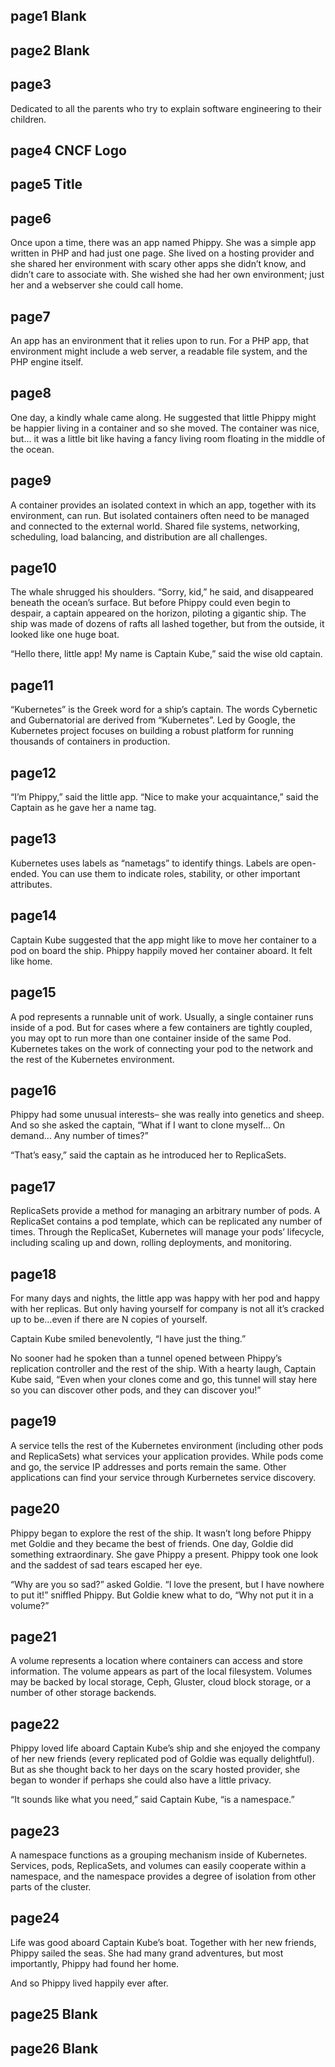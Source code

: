 
## page1 Blank

## page2 Blank

## page3
Dedicated to all the parents who try to explain software engineering to their children.

## page4 CNCF Logo

## page5 Title

## page6 
Once upon a time, there was an app named Phippy. She was a simple app written in PHP and had just one page. She lived on a hosting provider and she shared her environment with scary other apps she didn’t know, and didn’t care to associate with. She wished she had her own environment; just her and a webserver she could call home. 


## page7
An app has an environment that it relies upon to run. For a PHP app, that environment might include a web server, a readable file system, and the PHP engine itself.

## page8
One day, a kindly whale came along. He suggested that little Phippy might be happier living in a container and so she moved. The container was nice, but… it was a little bit like having a fancy living room floating in the middle of the ocean.

## page9
A container provides an isolated context in which an app, together with its environment, can run. But isolated containers often need to be managed and connected to the external world. Shared file systems, networking, scheduling, load balancing, and distribution are all challenges.

## page10
The whale shrugged his shoulders. “Sorry, kid,” he said, and disappeared beneath the ocean’s surface. But before Phippy could even begin to despair, a captain appeared on the horizon, piloting a gigantic ship. The ship was made of dozens of rafts all lashed together, but from the outside, it looked like one huge boat.

“Hello there, little app! My name is Captain Kube,” said the wise old captain.

## page11
“Kubernetes” is the Greek word for a ship’s captain. The words Cybernetic and Gubernatorial are derived from “Kubernetes”. Led by Google, the Kubernetes project focuses on building a robust platform for running thousands of containers in production.

## page12
“I’m Phippy,” said the little app.
“Nice to make your acquaintance,” said the Captain as he gave her a name tag. 

## page13
Kubernetes uses labels as “nametags” to identify things. Labels are open-ended. You can use them to indicate roles, stability, or other important attributes.

## page14
Captain Kube suggested that the app might like to move her container to a pod on board the ship. Phippy happily moved her container aboard. It felt like home.

## page15
A pod represents a runnable unit of work. Usually, a single container runs inside of a pod. But for cases where a few containers are tightly coupled, you may opt to run more than one container inside of the same Pod. Kubernetes takes on the work of connecting your pod to the network and the rest of the Kubernetes environment.

## page16
Phippy had some unusual interests– she was really into genetics and sheep. And so she asked the captain, “What if I want to clone myself… On demand… Any number of times?”

“That’s easy,” said the captain as he introduced her to ReplicaSets.

## page17
ReplicaSets provide a method for managing an arbitrary number of pods. A ReplicaSet contains a pod template, which can be replicated any number of times. Through the ReplicaSet, Kubernetes will manage your pods’ lifecycle, including scaling up and down, rolling deployments, and monitoring.

## page18
For many days and nights, the little app was happy with her pod and happy with her replicas. But only having yourself for company is not all it’s cracked up to be…even if there are N copies of yourself.

Captain Kube smiled benevolently, “I have just the thing.”

No sooner had he spoken than a tunnel opened between Phippy’s replication controller and the rest of the ship. With a hearty laugh, Captain Kube said, “Even when your clones come and go, this tunnel will stay here so you can discover other pods, and they can discover you!”

## page19
A service tells the rest of the Kubernetes environment (including other pods and ReplicaSets) what services your application provides. While pods come and go, the service IP addresses and ports remain the same. Other applications can find your service through Kurbernetes service discovery.

## page20
Phippy began to explore the rest of the ship. It wasn’t long before Phippy met Goldie and they became the best of friends. One day, Goldie did something extraordinary. She gave Phippy a present. Phippy took one look and the saddest of sad tears escaped her eye.

“Why are you so sad?” asked Goldie.
“I love the present, but I have nowhere to put it!” sniffled Phippy.
But Goldie knew what to do, “Why not put it in a volume?”

## page21
A volume represents a location where containers can access and store information. The volume appears as part of the local filesystem. Volumes may be backed by local storage, Ceph, Gluster, cloud block storage, or a number of other storage backends.

## page22
Phippy loved life aboard Captain Kube’s ship and she enjoyed the company of her new friends (every replicated pod of Goldie was equally delightful). But as she thought back to her days on the scary hosted provider, she began to wonder if perhaps she could also have a little privacy.

“It sounds like what you need,” said Captain Kube, “is a namespace.”

## page23
A namespace functions as a grouping mechanism inside of Kubernetes. Services, pods, ReplicaSets, and volumes can easily cooperate within a namespace, and the namespace provides a degree of isolation from  other parts of the cluster.

## page24
Life was good aboard Captain Kube’s boat. Together with her new friends, Phippy sailed the seas. She had many grand adventures, but most importantly, Phippy had found her home.

And so Phippy lived happily ever after.

## page25 Blank

## page26 Blank



